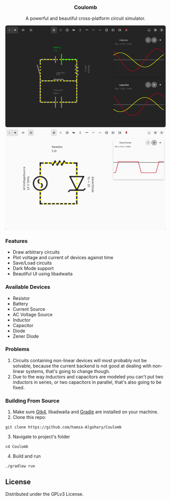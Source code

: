 <a id="readme-top"></a>

<br />
<div align="center">
  <!--<a href="https://github.com/othneildrew/Best-README-Template">
    <img src="images/logo.png" alt="Logo" width="80" height="80">
  </a>-->

  <h3 align="center">Coulomb</h3>
  <p align="center">
    A powerful and beautiful cross-platform circuit simulator.
    <br />
  </p>
</div>

![](screenshots/rlc.png)
![](screenshots/zener-light.png)

### Features
- Draw arbitrary circuits
- Plot voltage and current of devices against time
- Save/Load circuits
- Dark Mode support
- Beautiful UI using libadwaita

### Available Devices
- Resistor
- Battery
- Current Source
- AC Voltage Source
- Inductor
- Capacitor
- Diode
- Zener Diode

### Problems
1. Circuits containing non-linear devices will most probably not be solvable, because the current backend is not good at dealing with non-linear systems, that's going to change though.
2. Due to the way inductors and capacitors are modeled you can't put two inductors in series, or two capacitors in parallel, that's also going to be fixed.
### Building From Source
1. Make sure [Gtk4](https://www.gtk.org/docs/installations/),  libadwaita and [Gradle](https://gradle.org/install/) are installed on your machine.
2. Clone this repo:
```
git clone https://github.com/hamza-Algohary/Coulomb
```
3. Navigate to project's folder
```
cd Coulomb
```
4. Build and run
```
./gradlew run
```

## License
Distributed under the GPLv3 License.

<!--## Acknowledgments-->

